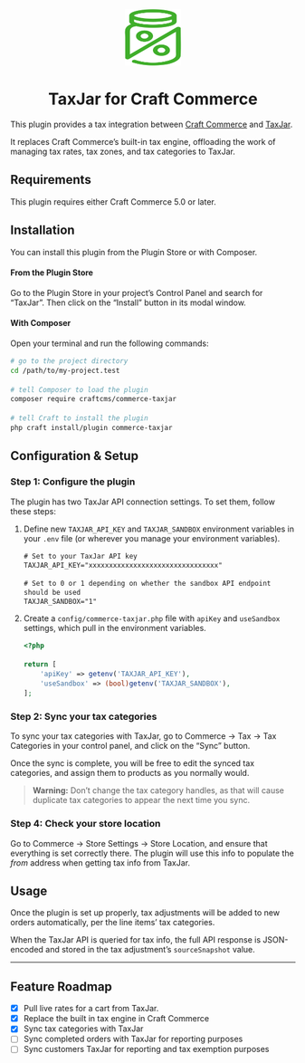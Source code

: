 <p align="center"><img src="./src/icon.svg" width="100" height="100" alt="TaxJar icon"></p>

<h1 align="center">TaxJar for Craft Commerce</h1>

This plugin provides a tax integration between [Craft Commerce](https://craftcms.com/commerce) and [TaxJar](https://www.taxjar.com/).

It replaces Craft Commerce’s built-in tax engine, offloading the work of managing tax rates, tax zones, and tax categories to TaxJar.

## Requirements

This plugin requires either Craft Commerce 5.0 or later.

## Installation

You can install this plugin from the Plugin Store or with Composer.

#### From the Plugin Store

Go to the Plugin Store in your project’s Control Panel and search for “TaxJar”. Then click on the “Install” button in its modal window.

#### With Composer

Open your terminal and run the following commands:

```bash
# go to the project directory
cd /path/to/my-project.test

# tell Composer to load the plugin
composer require craftcms/commerce-taxjar

# tell Craft to install the plugin
php craft install/plugin commerce-taxjar
```

## Configuration & Setup

### Step 1: Configure the plugin

The plugin has two TaxJar API connection settings. To set them, follow these steps: 

1. Define new `TAXJAR_API_KEY` and `TAXJAR_SANDBOX` environment variables in your `.env` file (or wherever you manage your environment variables).

   ```
   # Set to your TaxJar API key
   TAXJAR_API_KEY="xxxxxxxxxxxxxxxxxxxxxxxxxxxxxxxx"
   
   # Set to 0 or 1 depending on whether the sandbox API endpoint should be used
   TAXJAR_SANDBOX="1"
   ```

2. Create a `config/commerce-taxjar.php` file with `apiKey` and `useSandbox` settings, which pull in the environment variables.

   ```php
   <?php
   
   return [
       'apiKey' => getenv('TAXJAR_API_KEY'),
       'useSandbox' => (bool)getenv('TAXJAR_SANDBOX'),
   ];
   ```

### Step 2: Sync your tax categories

To sync your tax categories with TaxJar, go to Commerce → Tax → Tax Categories in your control panel, and click on the “Sync” button.

Once the sync is complete, you will be free to edit the synced tax categories, and assign them to products as you normally would.

> **Warning:** Don’t change the tax category handles, as that will cause duplicate tax categories to appear the next time you sync. 

### Step 4: Check your store location

Go to Commerce → Store Settings → Store Location, and ensure that everything is set correctly there. The plugin will use this info to populate the _from_ address when getting tax info from TaxJar.

## Usage

Once the plugin is set up properly, tax adjustments will be added to new orders automatically, per the line items’ tax categories.

When the TaxJar API is queried for tax info, the full API response is JSON-encoded and stored in the tax adjustment’s `sourceSnapshot` value.

---

## Feature Roadmap

- [x] Pull live rates for a cart from TaxJar.
- [x] Replace the built in tax engine in Craft Commerce
- [x] Sync tax categories with TaxJar
- [ ] Sync completed orders with TaxJar for reporting purposes
- [ ] Sync customers TaxJar for reporting and tax exemption purposes
